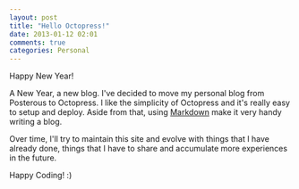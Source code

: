 ```yaml
---
layout: post
title: "Hello Octopress!"
date: 2013-01-12 02:01
comments: true
categories: Personal
---
```


Happy New Year!  

A New Year, a new blog. I've decided to move my personal blog from Posterous to Octopress. I like the simplicity of Octopress and it's really easy to setup and deploy. Aside from that, using [Markdown](http://daringfireball.net/projects/markdown/) make it very handy writing a blog.
  
Over time, I'll try to maintain this site and evolve with things that I have already done, things that I have to share and accumulate more experiences in the future.  
  
Happy Coding! :)